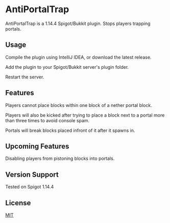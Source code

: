 # AntiPortalTrap
AntiPortalTrap is a 1.14.4 Spigot/Bukkit plugin.
Stops players trapping portals.

## Usage
Compile the plugin using IntelliJ IDEA, or download the latest release.

Add the plugin to your Spigot/Bukkit server's plugin folder.

Restart the server.

## Features

Players cannot place blocks within one block of a nether portal block.

Players will also be kicked after trying to place a block next to a portal more than three times to avoid console spam.

Portals will break blocks placed infront of it after it spawns in.

## Upcoming Features

Disabling players from pistoning blocks into portals. 

##  Version Support
Tested on Spigot 1.14.4

## License
[MIT](https://choosealicense.com/licenses/mit/)
